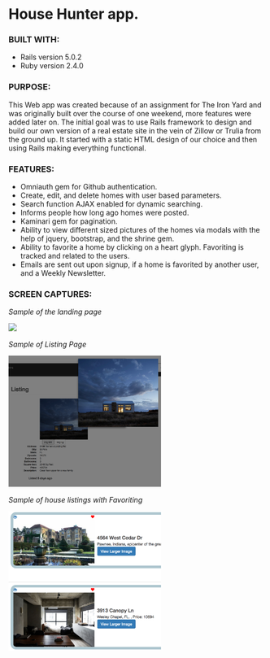 # House Hunter app.

### BUILT WITH:
- Rails version 5.0.2
- Ruby version 2.4.0

### PURPOSE:

This Web app was created because of an assignment for The Iron Yard and was originally built over the course of one weekend, more features were added later on. The initial goal was to use Rails framework to design and build our own version of a real estate site in the vein of Zillow or Trulia from the ground up. It started with a static HTML design of our choice and then using Rails making everything functional.


### FEATURES:
- Omniauth gem for Github authentication.
- Create, edit, and delete homes with user based parameters.
- Search function AJAX enabled for dynamic searching.
- Informs people how long ago homes were posted.
- Kaminari gem for pagination.
- Ability to view different sized pictures of the homes via modals with the help of jquery, bootstrap, and the     shrine gem.
- Ability to favorite a home by clicking on a heart glyph. Favoriting is tracked and related to the users.
- Emails are sent out upon signup, if a home is favorited by another user, and a Weekly Newsletter.

### SCREEN CAPTURES:

*Sample of the landing page*

<img src="https://raw.githubusercontent.com/Jusixo/househunter/master/app/assets/Media/Screen%20Shot%202017-05-06%20at%204.56.02%20PM.png" width="300">

*Sample of Listing Page*

<img src="https://raw.githubusercontent.com/Jusixo/househunter/master/app/assets/Media/Screen%20Shot%202017-05-06%20at%204.56.47%20PM.png" width="300">

*Sample of house listings with Favoriting*

<img src="https://github.com/Jusixo/househunter/blob/master/app/assets/Media/Screen%20Shot%202017-05-06%20at%204.57.09%20PM.png" width="300">
